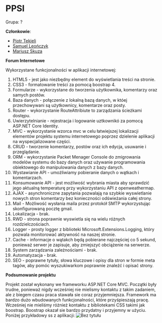 # PPSI
Grupa: ?

**Członkowie**:  
  * [Piotr Tekieli](https://github.com/PiotrTekieli)  
  * [Samuel Leończyk](https://github.com/sam21401)  
  * [Mariusz Skuza](https://github.com/Prestionyk)

**Forum Internetowe**

Wykorzystane funkcjonalności w aplikacji internetowej:

1. HTML5 - jest jako niezbędny element do wyświetlania treści na stronie.
2. CSS3 - formatowanie treści za pomocą boostrap 4.
3. Formularze - wykorzystane do tworzenia użytkownika, komentarzy oraz samych postów.
4. Baza danych - połączenie z lokalną bazą danych, w któej przechowywani są użytkownicy, komentarze oraz posty.
5. Router - wykorzystanie RouteAttribiute to zarządzania ścieżkami dostępu.
6. Uwierzytelnianie - rejestracja i logowanie uztkownikó za pomocą ASP.NET Core Identity.
7. MVC - wykorzystanie wzorca mvc w celu łatwiejszej lokalizacji elementów projektu systemu internetowego poprzez dzielenie aplikacji na wyspecjalizowane części.
8. CRUD - tworzenie komentarzy, postów oraz ich edycja, usuwanie i przeglądanie.
9. ORM - wykorzystanie Packet Menager Console do zmigrowania modelów systemu do bazy danych oraz używanie programowania obiektowego do manipulowania danych z bazy danych.
10. Wystawianie API - umożliwiamy pobieranie danych o wątkach i komentarzach.
11. Konsumowanie API - jest możliwość wybrania miasta aby sprawdzić jego aktualną temperaturę przy wykorzystaniu API z openweathermap.
12. AJAX - asynchroniczne zapytania pozwalają na szybkie wyswietlanie nowych stron komentarzy bez konieczności odświeżania całej strony.
13. Mail - Możliwość wysłania maila przez protokół SMTP wykorzystując skonfigurowaną pocztę gmail.
14. Lokalizacja - brak.
15. RWD - strona poprawnie wyswietla się na wielu różnych rozdzielczościach.
16. Logger - prosty logger z biblioteki Microsoft.Extensions.Logging, który pozwala monitorować aktywność na naszej stronie.
17. Cache - informacje o wątakch będą pobierane najczęściej co 5 sekund, ponieważ serwer je zapisuje, aby zmiejszyć obciążenie na serwerze.
18. System zarządzania zależnościami - brak.
19. Automatyzacja - brak.
20. SEO - poprawne tytuły, słowa kluczowe i opisy dla stron w formie meta tagów, aby pomóc wyszukiwarkom poprawnie znaleźć i opisać strony.


**Podsumowanie projektu**

Projekt został wykonany we frameworku ASP.NET Core MVC. Początki były trudne, ponieważ nigdy wcześniej nie mielismy kontaktu z takim zadaniem, ale z biegem czasu praca stawała sie coraz przyjemniejsza. Framework ma bardzo dużo wbudowanych funkcjonalności, które przyśpieszają pracę. Wcześniej nie mieliśmy różnież kontaktu z bibliotekami CSS takimi jak boostrap. Boostrap okazał sie bardzo przydatny i przyjemny w użyciu. Poniżej przykładowy ss z aplikacji:
![Bez tytułu](https://user-images.githubusercontent.com/72551592/118408758-315dc080-b687-11eb-8908-b301c41e9a8f.png)
